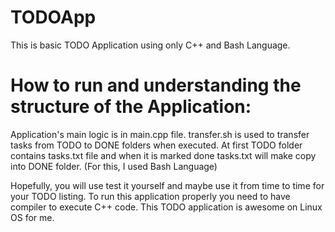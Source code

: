 # TODOApp
This is basic TODO Application using only C++ and Bash Language.

# How to run and understanding the structure of the Application:
Application's main logic is in main.cpp file.
transfer.sh is used to transfer tasks from TODO to DONE folders when executed.
At first TODO folder contains tasks.txt file and when it is marked done tasks.txt will make copy into DONE folder. (For this, I used Bash Language)

Hopefully, you will use test it yourself and maybe use it from time to time for your TODO listing. To run this application properly you need to have compiler to execute C++ code.
This TODO application is awesome on Linux OS for me.
